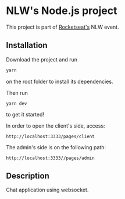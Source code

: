 # NLW's Node.js project
This project is part of [Rocketseat's](https://rocketseat.com.br/) NLW event.

## Installation

Download the project and run

```bash
yarn
```
on the root folder to install its dependencies.

Then run

```
yarn dev
```
to get it started!

In order to open the client's side, access:
```
http://localhost:3333/pages/client
```

The admin's side is on the following path:
```
http://localhost:3333//pages/admin
```


## Description

Chat application using websocket.
